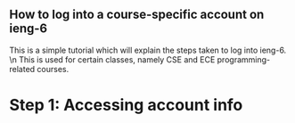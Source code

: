 ## How to log into a course-specific account on ieng-6

This is a simple tutorial which will explain the steps taken to log into ieng-6. 
\n This is used for certain classes, namely CSE and ECE programming-related courses.

# Step 1: Accessing account info

